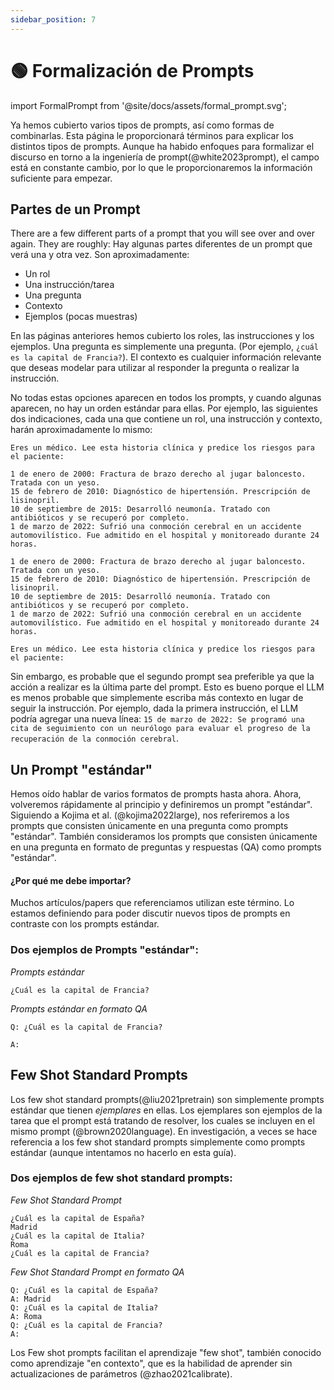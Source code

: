 ```yaml
---
sidebar_position: 7
---
```


# 🟢 Formalización de Prompts

import FormalPrompt from '@site/docs/assets/formal_prompt.svg';

<div style={{textAlign: 'center'}}>
  <FormalPrompt style={{width:"800px",height:"300px",verticalAlign:"top"}}/>
</div>

Ya hemos cubierto varios tipos de prompts, así como formas de combinarlas. Esta página le proporcionará términos para explicar los distintos tipos de prompts. Aunque ha habido enfoques para formalizar el discurso en torno a la ingeniería de prompt(@white2023prompt), el campo está en constante cambio, por lo que le proporcionaremos la información suficiente para empezar.

## Partes de un Prompt

There are a few different parts of a prompt that you will see over and over again. They are roughly:
Hay algunas partes diferentes de un prompt que verá una y otra vez. Son aproximadamente:

- Un rol
- Una instrucción/tarea
- Una pregunta
- Contexto
- Ejemplos (pocas muestras)

En las páginas anteriores hemos cubierto los roles, las instrucciones y los ejemplos. Una pregunta es simplemente una pregunta. (Por ejemplo, `¿cuál es la capital de Francia?`). El contexto es cualquier información relevante que deseas modelar para utilizar al responder la pregunta o realizar la instrucción.

No todas estas opciones aparecen en todos los prompts, y cuando algunas aparecen, no hay un orden estándar para ellas. Por ejemplo, las siguientes dos indicaciones, cada una que contiene un rol, una instrucción y contexto, harán aproximadamente lo mismo:

```text
Eres un médico. Lee esta historia clínica y predice los riesgos para el paciente:

1 de enero de 2000: Fractura de brazo derecho al jugar baloncesto. Tratada con un yeso.
15 de febrero de 2010: Diagnóstico de hipertensión. Prescripción de lisinopril.
10 de septiembre de 2015: Desarrolló neumonía. Tratado con antibióticos y se recuperó por completo.
1 de marzo de 2022: Sufrió una conmoción cerebral en un accidente automovilístico. Fue admitido en el hospital y monitoreado durante 24 horas.
```

```text
1 de enero de 2000: Fractura de brazo derecho al jugar baloncesto. Tratada con un yeso.
15 de febrero de 2010: Diagnóstico de hipertensión. Prescripción de lisinopril.
10 de septiembre de 2015: Desarrolló neumonía. Tratado con antibióticos y se recuperó por completo.
1 de marzo de 2022: Sufrió una conmoción cerebral en un accidente automovilístico. Fue admitido en el hospital y monitoreado durante 24 horas.

Eres un médico. Lee esta historia clínica y predice los riesgos para el paciente:
```

Sin embargo, es probable que el segundo prompt sea preferible ya que la acción a realizar es la última parte del prompt. Esto es bueno porque el LLM es menos probable que simplemente escriba más contexto en lugar de seguir la instrucción. Por ejemplo, dada la primera instrucción, el LLM podría agregar una nueva línea: `15 de marzo de 2022: Se programó una cita de seguimiento con un neurólogo para evaluar el progreso de la recuperación de la conmoción cerebral`.

## Un Prompt "estándar"

Hemos oído hablar de varios formatos de prompts hasta ahora. Ahora, volveremos rápidamente al principio y definiremos un prompt "estándar". Siguiendo a Kojima et al. (@kojima2022large), nos referiremos a los prompts que consisten únicamente en una pregunta como prompts "estándar". También consideramos los prompts que consisten únicamente en una pregunta en formato de preguntas y respuestas (QA) como prompts "estándar".

#### ¿Por qué me debe importar?

Muchos artículos/papers que referenciamos utilizan este término. Lo estamos definiendo para poder discutir nuevos tipos de prompts en contraste con los prompts estándar.

### Dos ejemplos de Prompts "estándar":


_Prompts estándar_
```
¿Cuál es la capital de Francia?
```

_Prompts estándar en formato QA_
```
Q: ¿Cuál es la capital de Francia?

A:
```

## Few Shot Standard Prompts

Los few shot standard prompts(@liu2021pretrain) son simplemente prompts estándar que tienen _ejemplares_ en ellas. Los ejemplares son ejemplos de la tarea que el prompt está tratando de resolver, los cuales se incluyen en el mismo prompt (@brown2020language). En investigación, a veces se hace referencia a los few shot standard prompts simplemente como prompts estándar (aunque intentamos no hacerlo en esta guía).

### Dos ejemplos de few shot standard prompts:

_Few Shot Standard Prompt_

```
¿Cuál es la capital de España?
Madrid
¿Cuál es la capital de Italia?
Roma
¿Cuál es la capital de Francia?
```

_Few Shot Standard Prompt en formato QA_
```
Q: ¿Cuál es la capital de España?
A: Madrid
Q: ¿Cuál es la capital de Italia?
A: Roma
Q: ¿Cuál es la capital de Francia?
A:
```

Los Few shot prompts facilitan el aprendizaje "few shot", también conocido como aprendizaje "en contexto", que es la habilidad de aprender sin actualizaciones de parámetros (@zhao2021calibrate).